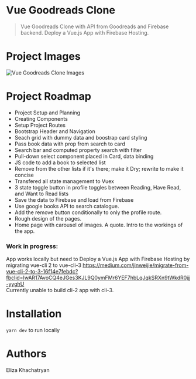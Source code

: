 # Vue Goodreads Clone 
>Vue Goodreads Clone with API from Goodreads and Firebase backend. Deploy a Vue.js App with Firebase Hosting.

# Project Images

![Vue Goodreads Clone Images](https://drive.google.com/uc?export=view&id=1Ae_cYqH4M9s6u-myn1mkViGCEcoNMEUR)

# Project Roadmap

- Project Setup and Planning
- Creating Components
- Setup Project Routes
- Bootstrap Header and Navigation
- Seach grid with dummy data and boostrap card styling
- Pass book data with prop from search to card
- Search bar and computed property search with filter
- Pull-down select component placed in Card, data binding
- JS code to add a book to selected list
- Remove from the other lists if it's there; make it Dry; rewrite to make it concise
- Transfered all state management to Vuex
- 3 state toggle button in profile toggles between Reading, Have Read, and Want to Read lists
- Save the data to Firebase and load from Firebase
- Use google books API to search catalogue. 
- Add the remove button conditionally to only the profile route.
- Rough design of the pages. 
- Home page with carousel of images. A quote. Intro to the workings of the app.

### Work in progress:
App works locally but need to
Deploy a Vue.js App with Firebase Hosting
by migrating vue-cli 2 to vue-cli-3
https://medium.com/jinweijie/migrate-from-vue-cli-2-to-3-16f14e7febdc?fbclid=IwAR17AvoCQ4eJGes3KJL9Q0ymFMr6YEF7hbLqJqkSRXn9tWkdR0jjj-yyghU  
Currently unable to build cli-2 app with cli-3.

# Installation

`yarn dev` to run locally

# Authors

Eliza Khachatryan